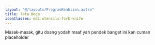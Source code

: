 ```yaml
---
layout: "@/layouts/ProgramKeahlian.astro"
title: Tata Boga
iconClasses: mdi:utensils-fork-knife
---
```


Masak-masak, gitu doang yodah
maaf yah pendek banget ini kan cuman placeholder

